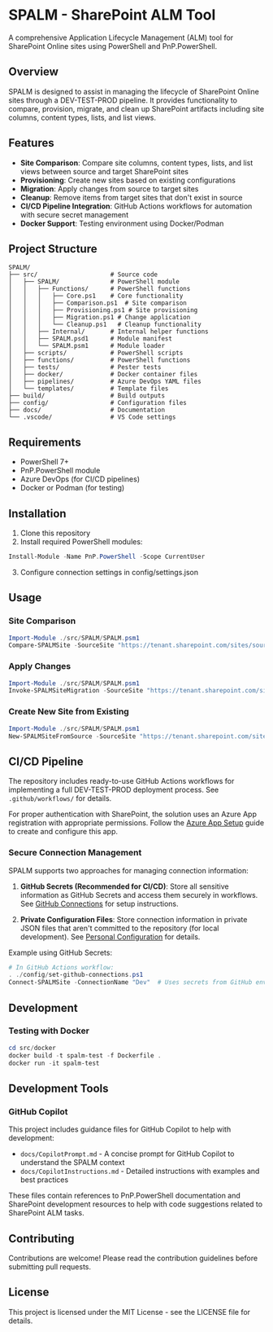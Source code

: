 # SPALM - SharePoint ALM Tool

A comprehensive Application Lifecycle Management (ALM) tool for SharePoint Online sites using PowerShell and PnP.PowerShell.

## Overview

SPALM is designed to assist in managing the lifecycle of SharePoint Online sites through a DEV-TEST-PROD pipeline. It provides functionality to compare, provision, migrate, and clean up SharePoint artifacts including site columns, content types, lists, and list views.

## Features

- **Site Comparison**: Compare site columns, content types, lists, and list views between source and target SharePoint sites
- **Provisioning**: Create new sites based on existing configurations
- **Migration**: Apply changes from source to target sites
- **Cleanup**: Remove items from target sites that don't exist in source
- **CI/CD Pipeline Integration**: GitHub Actions workflows for automation with secure secret management
- **Docker Support**: Testing environment using Docker/Podman

## Project Structure

```
SPALM/
├── src/                    # Source code
│   ├── SPALM/              # PowerShell module
│   │   ├── Functions/      # PowerShell functions
│   │   │   ├── Core.ps1    # Core functionality
│   │   │   ├── Comparison.ps1  # Site comparison
│   │   │   ├── Provisioning.ps1 # Site provisioning
│   │   │   ├── Migration.ps1 # Change application
│   │   │   └── Cleanup.ps1   # Cleanup functionality
│   │   ├── Internal/       # Internal helper functions
│   │   ├── SPALM.psd1      # Module manifest
│   │   └── SPALM.psm1      # Module loader
│   ├── scripts/            # PowerShell scripts
│   ├── functions/          # PowerShell functions
│   ├── tests/              # Pester tests
│   ├── docker/             # Docker container files
│   ├── pipelines/          # Azure DevOps YAML files
│   └── templates/          # Template files
├── build/                  # Build outputs
├── config/                 # Configuration files
├── docs/                   # Documentation
└── .vscode/                # VS Code settings
```

## Requirements

- PowerShell 7+
- PnP.PowerShell module
- Azure DevOps (for CI/CD pipelines)
- Docker or Podman (for testing)

## Installation

1. Clone this repository
2. Install required PowerShell modules:

```powershell
Install-Module -Name PnP.PowerShell -Scope CurrentUser
```

3. Configure connection settings in config/settings.json

## Usage

### Site Comparison

```powershell
Import-Module ./src/SPALM/SPALM.psm1
Compare-SPALMSite -SourceSite "https://tenant.sharepoint.com/sites/source" -TargetSite "https://tenant.sharepoint.com/sites/target"
```

### Apply Changes

```powershell
Import-Module ./src/SPALM/SPALM.psm1
Invoke-SPALMSiteMigration -SourceSite "https://tenant.sharepoint.com/sites/source" -TargetSite "https://tenant.sharepoint.com/sites/target"
```

### Create New Site from Existing

```powershell
Import-Module ./src/SPALM/SPALM.psm1
New-SPALMSiteFromSource -SourceSite "https://tenant.sharepoint.com/sites/prod" -NewSiteName "dev"
```

## CI/CD Pipeline

The repository includes ready-to-use GitHub Actions workflows for implementing a full DEV-TEST-PROD deployment process. See `.github/workflows/` for details.

For proper authentication with SharePoint, the solution uses an Azure App registration with appropriate permissions. Follow the [Azure App Setup](docs/azure-app-setup.md) guide to create and configure this app.

### Secure Connection Management

SPALM supports two approaches for managing connection information:

1. **GitHub Secrets (Recommended for CI/CD)**: Store all sensitive information as GitHub Secrets and access them securely in workflows. See [GitHub Connections](docs/github-connections.md) for setup instructions.

2. **Private Configuration Files**: Store connection information in private JSON files that aren't committed to the repository (for local development). See [Personal Configuration](docs/personal-configuration.md) for details.

Example using GitHub Secrets:

```powershell
# In GitHub Actions workflow:
. ./config/set-github-connections.ps1
Connect-SPALMSite -ConnectionName "Dev"  # Uses secrets from GitHub environment
```

## Development

### Testing with Docker

```powershell
cd src/docker
docker build -t spalm-test -f Dockerfile .
docker run -it spalm-test
```

## Development Tools

### GitHub Copilot

This project includes guidance files for GitHub Copilot to help with development:

- `docs/CopilotPrompt.md` - A concise prompt for GitHub Copilot to understand the SPALM context
- `docs/CopilotInstructions.md` - Detailed instructions with examples and best practices

These files contain references to PnP.PowerShell documentation and SharePoint development resources to help with code suggestions related to SharePoint ALM tasks.

## Contributing

Contributions are welcome! Please read the contribution guidelines before submitting pull requests.

## License

This project is licensed under the MIT License - see the LICENSE file for details.
